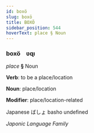 ```yaml
---
id: boxö
slug: boxö
title: BOXÖ
sidebar_position: 544
hoverText: place § Noun
---
```


### boxö&emsp;<span kind="abugida">ʋɋı</span>

*place* **§** Noun

**Verb**: to be a place/location

**Noun**: place/location

**Modifier**: place/location-related

Japanese ばしょ basho undefined

*Japonic Language Family*